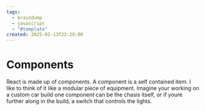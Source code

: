 ```yaml
---
tags:
  - braindump
  - javascript
  - "#template"
created: 2025-02-13T22:29:00
---
```

# Components
React is made up of components. A component is a self contained item. I like to think of it like a modular piece of equipment. Imagine your working on a custom car build one component can be the chasis itself, or if youre further along in the build, a switch that controls the lights. 

